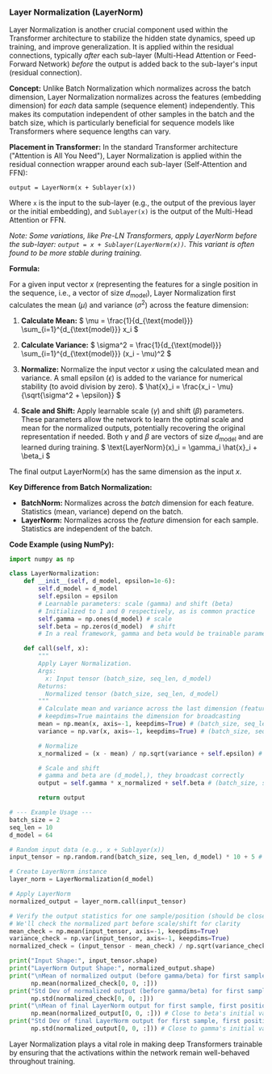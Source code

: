 ### Layer Normalization (LayerNorm)

Layer Normalization is another crucial component used within the Transformer architecture to stabilize the hidden state dynamics, speed up training, and improve generalization. It is applied within the residual connections, typically *after* each sub-layer (Multi-Head Attention or Feed-Forward Network) *before* the output is added back to the sub-layer's input (residual connection).

**Concept:** Unlike Batch Normalization which normalizes across the batch dimension, Layer Normalization normalizes across the features (embedding dimension) for *each* data sample (sequence element) independently. This makes its computation independent of other samples in the batch and the batch size, which is particularly beneficial for sequence models like Transformers where sequence lengths can vary.

**Placement in Transformer:** In the standard Transformer architecture ("Attention is All You Need"), Layer Normalization is applied within the residual connection wrapper around each sub-layer (Self-Attention and FFN):

`output = LayerNorm(x + Sublayer(x))`

Where `x` is the input to the sub-layer (e.g., the output of the previous layer or the initial embedding), and `Sublayer(x)` is the output of the Multi-Head Attention or FFN.

*Note: Some variations, like Pre-LN Transformers, apply LayerNorm *before* the sub-layer: `output = x + Sublayer(LayerNorm(x))`. This variant is often found to be more stable during training.*

**Formula:**

For a given input vector $x$ (representing the features for a single position in the sequence, i.e., a vector of size $d_{\text{model}}$), Layer Normalization first calculates the mean ($\mu$) and variance ($\sigma^2$) across the feature dimension:

1.  **Calculate Mean:**
    $
    \mu = \frac{1}{d_{\text{model}}} \sum_{i=1}^{d_{\text{model}}} x_i
    $

2.  **Calculate Variance:**
    $
    \sigma^2 = \frac{1}{d_{\text{model}}} \sum_{i=1}^{d_{\text{model}}} (x_i - \mu)^2
    $

3.  **Normalize:** Normalize the input vector $x$ using the calculated mean and variance. A small epsilon ($\epsilon$) is added to the variance for numerical stability (to avoid division by zero).
    $
    \hat{x}_i = \frac{x_i - \mu}{\sqrt{\sigma^2 + \epsilon}}
    $

4.  **Scale and Shift:** Apply learnable scale ($\gamma$) and shift ($\beta$) parameters. These parameters allow the network to learn the optimal scale and mean for the normalized outputs, potentially recovering the original representation if needed. Both $\gamma$ and $\beta$ are vectors of size $d_{\text{model}}$ and are learned during training.
    $
    \text{LayerNorm}(x)_i = \gamma_i \hat{x}_i + \beta_i
    $

The final output $\text{LayerNorm}(x)$ has the same dimension as the input $x$.

**Key Difference from Batch Normalization:**
*   **BatchNorm:** Normalizes across the *batch* dimension for each feature. Statistics (mean, variance) depend on the batch.
*   **LayerNorm:** Normalizes across the *feature* dimension for each sample. Statistics are independent of the batch.

**Code Example (using NumPy):**

```python
import numpy as np

class LayerNormalization:
    def __init__(self, d_model, epsilon=1e-6):
        self.d_model = d_model
        self.epsilon = epsilon
        # Learnable parameters: scale (gamma) and shift (beta)
        # Initialized to 1 and 0 respectively, as is common practice
        self.gamma = np.ones(d_model) # scale
        self.beta = np.zeros(d_model)  # shift
        # In a real framework, gamma and beta would be trainable parameters

    def call(self, x):
        """
        Apply Layer Normalization.
        Args:
          x: Input tensor (batch_size, seq_len, d_model)
        Returns:
          Normalized tensor (batch_size, seq_len, d_model)
        """
        # Calculate mean and variance across the last dimension (features/d_model)
        # keepdims=True maintains the dimension for broadcasting
        mean = np.mean(x, axis=-1, keepdims=True) # (batch_size, seq_len, 1)
        variance = np.var(x, axis=-1, keepdims=True) # (batch_size, seq_len, 1)

        # Normalize
        x_normalized = (x - mean) / np.sqrt(variance + self.epsilon) # (batch_size, seq_len, d_model)

        # Scale and shift
        # gamma and beta are (d_model,), they broadcast correctly
        output = self.gamma * x_normalized + self.beta # (batch_size, seq_len, d_model)

        return output

# --- Example Usage ---
batch_size = 2
seq_len = 10
d_model = 64

# Random input data (e.g., x + Sublayer(x))
input_tensor = np.random.rand(batch_size, seq_len, d_model) * 10 + 5 # Example data with some mean/variance

# Create LayerNorm instance
layer_norm = LayerNormalization(d_model)

# Apply LayerNorm
normalized_output = layer_norm.call(input_tensor)

# Verify the output statistics for one sample/position (should be close to mean=0, std=1 before scale/shift)
# We'll check the normalized part before scale/shift for clarity
mean_check = np.mean(input_tensor, axis=-1, keepdims=True)
variance_check = np.var(input_tensor, axis=-1, keepdims=True)
normalized_check = (input_tensor - mean_check) / np.sqrt(variance_check + layer_norm.epsilon)

print("Input Shape:", input_tensor.shape)
print("LayerNorm Output Shape:", normalized_output.shape)
print("\nMean of normalized output (before gamma/beta) for first sample, first position (should be near 0):",
      np.mean(normalized_check[0, 0, :]))
print("Std Dev of normalized output (before gamma/beta) for first sample, first position (should be near 1):",
      np.std(normalized_check[0, 0, :]))
print("\nMean of final LayerNorm output for first sample, first position (influenced by beta):",
      np.mean(normalized_output[0, 0, :])) # Close to beta's initial value (0)
print("Std Dev of final LayerNorm output for first sample, first position (influenced by gamma):",
      np.std(normalized_output[0, 0, :])) # Close to gamma's initial value (1)

```

Layer Normalization plays a vital role in making deep Transformers trainable by ensuring that the activations within the network remain well-behaved throughout training.
